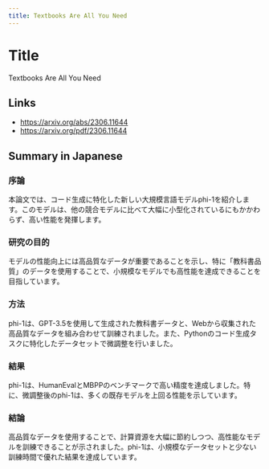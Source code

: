 ```yaml
---
title: Textbooks Are All You Need
---
```


# Title
Textbooks Are All You Need

## Links
- <https://arxiv.org/abs/2306.11644>
- <https://arxiv.org/pdf/2306.11644>

## Summary in Japanese
### 序論
本論文では、コード生成に特化した新しい大規模言語モデルphi-1を紹介します。このモデルは、他の競合モデルに比べて大幅に小型化されているにもかかわらず、高い性能を発揮します。

### 研究の目的
モデルの性能向上には高品質なデータが重要であることを示し、特に「教科書品質」のデータを使用することで、小規模なモデルでも高性能を達成できることを目指しています。

### 方法
phi-1は、GPT-3.5を使用して生成された教科書データと、Webから収集された高品質なデータを組み合わせて訓練されました。また、Pythonのコード生成タスクに特化したデータセットで微調整を行いました。

### 結果
phi-1は、HumanEvalとMBPPのベンチマークで高い精度を達成しました。特に、微調整後のphi-1は、多くの既存モデルを上回る性能を示しています。

### 結論
高品質なデータを使用することで、計算資源を大幅に節約しつつ、高性能なモデルを訓練できることが示されました。phi-1は、小規模なデータセットと少ない訓練時間で優れた結果を達成しています。
